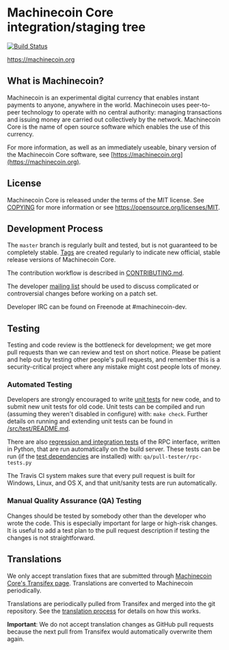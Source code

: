 Machinecoin Core integration/staging tree
=====================================

[![Build Status](https://travis-ci.org/machinecoin-project/machinecoin.svg?branch=master)](https://travis-ci.org/machinecoin-project/machinecoin)

https://machinecoin.org

What is Machinecoin?
----------------

Machinecoin is an experimental digital currency that enables instant payments to
anyone, anywhere in the world. Machinecoin uses peer-to-peer technology to operate
with no central authority: managing transactions and issuing money are carried
out collectively by the network. Machinecoin Core is the name of open source
software which enables the use of this currency.

For more information, as well as an immediately useable, binary version of
the Machinecoin Core software, see [https://machinecoin.org](https://machinecoin.org).

License
-------

Machinecoin Core is released under the terms of the MIT license. See [COPYING](COPYING) for more
information or see https://opensource.org/licenses/MIT.

Development Process
-------------------

The `master` branch is regularly built and tested, but is not guaranteed to be
completely stable. [Tags](https://github.com/machinecoin-project/machinecoin/tags) are created
regularly to indicate new official, stable release versions of Machinecoin Core.

The contribution workflow is described in [CONTRIBUTING.md](CONTRIBUTING.md).

The developer [mailing list](https://groups.google.com/forum/#!forum/machinecoin-dev)
should be used to discuss complicated or controversial changes before working
on a patch set.

Developer IRC can be found on Freenode at #machinecoin-dev.

Testing
-------

Testing and code review is the bottleneck for development; we get more pull
requests than we can review and test on short notice. Please be patient and help out by testing
other people's pull requests, and remember this is a security-critical project where any mistake might cost people
lots of money.

### Automated Testing

Developers are strongly encouraged to write [unit tests](src/test/README.md) for new code, and to
submit new unit tests for old code. Unit tests can be compiled and run
(assuming they weren't disabled in configure) with: `make check`. Further details on running
and extending unit tests can be found in [/src/test/README.md](/src/test/README.md).

There are also [regression and integration tests](/qa) of the RPC interface, written
in Python, that are run automatically on the build server.
These tests can be run (if the [test dependencies](/qa) are installed) with: `qa/pull-tester/rpc-tests.py`

The Travis CI system makes sure that every pull request is built for Windows, Linux, and OS X, and that unit/sanity tests are run automatically.

### Manual Quality Assurance (QA) Testing

Changes should be tested by somebody other than the developer who wrote the
code. This is especially important for large or high-risk changes. It is useful
to add a test plan to the pull request description if testing the changes is
not straightforward.

Translations
------------

We only accept translation fixes that are submitted through [Machinecoin Core's Transifex page](https://www.transifex.com/projects/p/machinecoin/).
Translations are converted to Machinecoin periodically.

Translations are periodically pulled from Transifex and merged into the git repository. See the
[translation process](doc/translation_process.md) for details on how this works.

**Important**: We do not accept translation changes as GitHub pull requests because the next
pull from Transifex would automatically overwrite them again.
